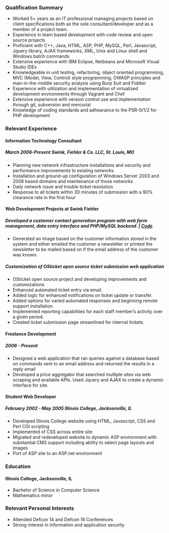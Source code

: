 ### Qualification Summary
* Worked 5+ years as an IT professional managing projects based on client specifications both as the sole consultant/developer and as a member of a project team.
* Experience in team  based development with code review and open source projects
* Proficient with C++,  Java, HTML, ASP, PHP, MySQL, Perl, Javascript, Jquery library, AJAX frameworks, XML, Unix and Linux shell and Windows batch commands
* Extensive experience with IBM Eclipse, Netbeans and Microsoft Visual Studio IDEs
* Knowledgeable in unit testing, refactoring, object oriented programming, MVC (Model, View, Control) style programming, OWASP principles and man-in-the-middle security analysis using Burp Suit and Fiddler
* Experience with utilization and implementation of virtualized development environments through Vagrant and Chef
* Extensive experience with version control use and implementation through git, subversion and mercurial
* Knowledge of coding standards and adhearance to the PSR-0/1/2 for PHP development

### Relevant Experience
#### Information Technology Consultant
##### March 2006-Present  Swink, Fiehler &amp; Co. LLC, St. Louis, MO
* Planning new network infrastructure installations and security and performance improvements to existing networks
* Installation and ground-up configuration of Windows Server 2003 and 2008 based domains and maintenance of those networks
* Daily network issue and trouble ticket resolution
* Response to all tickets within 30 minutes of submission with a 90% clearance rate in the first hour
#### Web Development Projects at Swink Fiehler
##### Developed a customer contact generation program with web form management, data entry interface and PHP/MySQL backend. | <a href='#' id='sample1'>Code</a>
* Generated an image based on the customer information stored in the system and either emailed the customer a newsletter or printed the newsletter to be mailed based on if the email address of the customer was known.
##### Customization of OSticket open source ticket submission web application
* OSticket open source project and developing improvements and customizations
* Enhanced automated ticket entry via email.
* Added logic for enhanced notifications on ticket update or transfer.
* Added options for varied automated responses and beginning remote support installation.
* Implemented reporting capabilities  for each staff member’s activity over a given period.
* Created ticket submission page streamlined for internal tickets.
#### Freelance Development
##### 2006 - Present
* Designed a web application that ran queries against a database based on commands sent to an email address and returned the results in a reply email
* Developed a price aggregator that searched multiple sites via web scraping and available APIs. Used Jquery and AJAX to create a dynamic interface for site.
#### Student Web Developer
##### February 2002 - May 2005  Illinois College, Jacksonville, IL
* Developed Illinois College website using HTML, Javascript, CSS and Perl CGI scripting
* Implemented of CSS across entire site
* Migrated and redeveloped website to dynamic ASP environment with substantial CMS support including ability to select page layouts and images
* Port of ASP site to an ASP.net environment

### Education
#### Illinois College, Jacksonville, IL
* Bachelor of Science in Computer Science
* Mathematics minor

### Relevant Personal Interests
* Attended Defcon 14 and Defcon 16 Conferences
* Strong interest in information and application security
